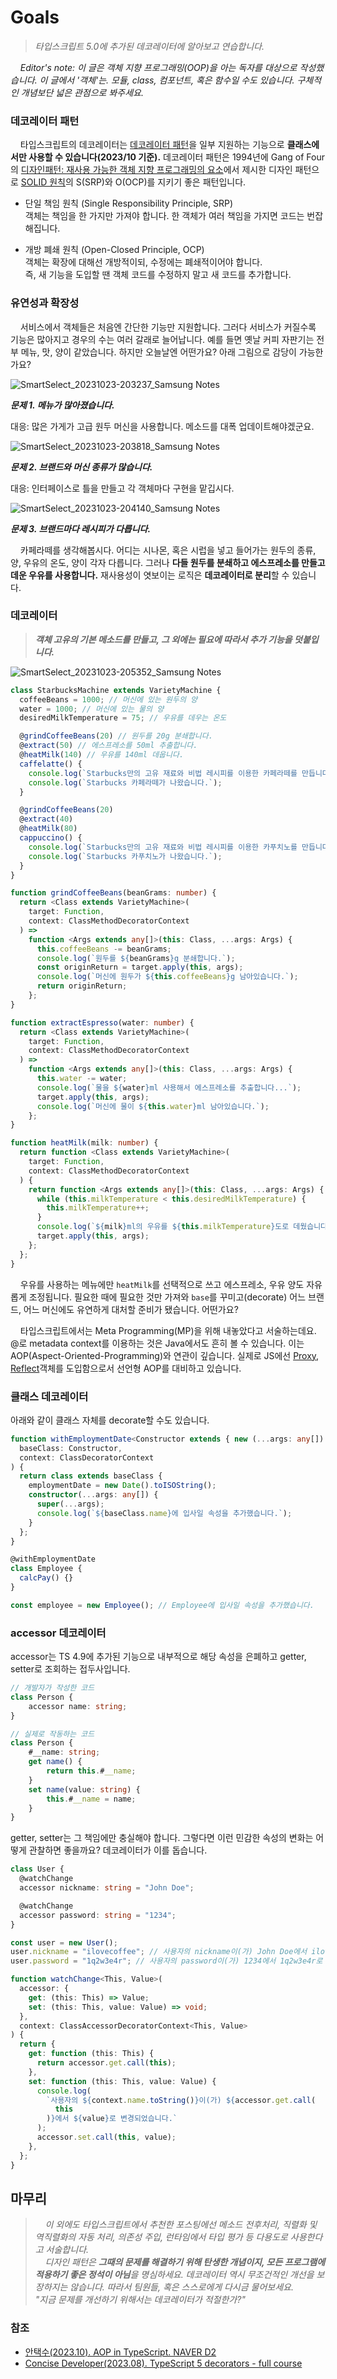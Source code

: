 # Goals

> _타입스크립트 5.0에 추가된 데코레이터에 알아보고 연습합니다._

&nbsp;&nbsp;&nbsp;&nbsp;_Editor's note: 이 글은 객체 지향 프로그래밍(OOP)을 아는 독자를 대상으로 작성했습니다. 이 글에서 '객체'는. 모듈, class, 컴포넌트, 혹은 함수일 수도 있습니다. 구체적인 개념보단 넓은 관점으로 봐주세요._

### 데코레이터 패턴

&nbsp;&nbsp;&nbsp;&nbsp;타입스크립트의 데코레이터는 [데코레이터 패턴](https://en.wikipedia.org/wiki/Decorator_pattern)을 일부 지원하는 기능으로 **클래스에서만 사용할 수 있습니다(2023/10 기준).** 데코레이터 패턴은 1994년에 Gang of Four의 [디자인패턴: 재사용 가능한 객체 지향 프로그래밍의 요소](https://en.wikipedia.org/wiki/Design_Patterns)에서 제시한 디자인 패턴으로 [SOLID 원칙](https://en.wikipedia.org/wiki/SOLID)의 S(SRP)와 O(OCP)를 지키기 좋은 패턴입니다.

- 단일 책임 원칙 (Single Responsibility Principle, SRP)  
객체는 책임을 한 가지만 가져야 합니다. 한 객체가 여러 책임을 가지면 코드는 번잡해집니다.

- 개방 폐쇄 원칙 (Open-Closed Principle, OCP)  
객체는 확장에 대해선 개방적이되, 수정에는 폐쇄적이어야 합니다.  
즉, 새 기능을 도입할 땐 객체 코드를 수정하지 말고 새 코드를 추가합니다.

### 유연성과 확장성

&nbsp;&nbsp;&nbsp;&nbsp;서비스에서 객체들은 처음엔 간단한 기능만 지원합니다. 그러다 서비스가 커질수록 기능은 많아지고 경우의 수는 여러 갈래로 늘어납니다. 예를 들면 옛날 커피 자판기는 전부 메뉴, 맛, 양이 같았습니다. 하지만 오늘날엔 어떤가요? 아래 그림으로 감당이 가능한가요?

![SmartSelect_20231023-203237_Samsung Notes](https://github.com/hamelln/typescript-dive-notes/assets/39308313/709b4402-dd57-40a6-abfa-c26f0fd020c7)

_<p><strong>문제 1. 메뉴가 많아졌습니다.</strong></p>_  

대응: 많은 가게가 고급 원두 머신을 사용합니다. 메소드를 대폭 업데이트해야겠군요.

![SmartSelect_20231023-203818_Samsung Notes](https://github.com/hamelln/typescript-dive-notes/assets/39308313/0254564b-d3eb-43e4-b64f-15156ccb7878)

_<p><strong>문제 2. 브랜드와 머신 종류가 많습니다.</strong></p>_  

대응: 인터페이스로 틀을 만들고 각 객체마다 구현을 맡깁시다.  

![SmartSelect_20231023-204140_Samsung Notes](https://github.com/hamelln/typescript-dive-notes/assets/39308313/f418b0f4-627b-48b1-b02f-77f44fbb60a1)

_<p><strong>문제 3. 브랜드마다 레시피가 다릅니다.</strong></p>_

&nbsp;&nbsp;&nbsp;&nbsp;카페라떼를 생각해봅시다. 어디는 시나몬, 혹은 시럽을 넣고 들어가는 원두의 종류, 양, 우유의 온도, 양이 각자 다릅니다. 그러나 <strong>다들 원두를 분쇄하고 에스프레소를 만들고 데운 우유를 사용합니다.</strong> 재사용성이 엿보이는 로직은 **데코레이터로 분리**할 수 있습니다.

### 데코레이터

> _<strong>객체 고유의 기본 메소드를 만들고, 그 외에는 필요에 따라서 추가 기능을 덧붙입니다.</strong>_

![SmartSelect_20231023-205352_Samsung Notes](https://github.com/hamelln/typescript-dive-notes/assets/39308313/bec103af-956c-4e27-a57e-cde36bb44045)

```typescript
class StarbucksMachine extends VarietyMachine {
  coffeeBeans = 1000; // 머신에 있는 원두의 양
  water = 1000; // 머신에 있는 물의 양
  desiredMilkTemperature = 75; // 우유를 데우는 온도

  @grindCoffeeBeans(20) // 원두를 20g 분쇄합니다.
  @extract(50) // 에스프레소를 50ml 추출합니다.
  @heatMilk(140) // 우유를 140ml 데웁니다.
  caffelatte() {
    console.log(`Starbucks만의 고유 재료와 비법 레시피를 이용한 카페라떼를 만듭니다...`);
    console.log(`Starbucks 카페라떼가 나왔습니다.`);
  }

  @grindCoffeeBeans(20) 
  @extract(40) 
  @heatMilk(80) 
  cappuccino() {
    console.log(`Starbucks만의 고유 재료와 비법 레시피를 이용한 카푸치노를 만듭니다...`);
    console.log(`Starbucks 카푸치노가 나왔습니다.`);
  }
}

function grindCoffeeBeans(beanGrams: number) {
  return <Class extends VarietyMachine>(
    target: Function,
    context: ClassMethodDecoratorContext
  ) =>
    function <Args extends any[]>(this: Class, ...args: Args) {
      this.coffeeBeans -= beanGrams;
      console.log(`원두를 ${beanGrams}g 분쇄합니다.`);
      const originReturn = target.apply(this, args);
      console.log(`머신에 원두가 ${this.coffeeBeans}g 남아있습니다.`);
      return originReturn;
    };
}

function extractEspresso(water: number) {
  return <Class extends VarietyMachine>(
    target: Function,
    context: ClassMethodDecoratorContext
  ) =>
    function <Args extends any[]>(this: Class, ...args: Args) {
      this.water -= water;
      console.log(`물을 ${water}ml 사용해서 에스프레소를 추출합니다...`);
      target.apply(this, args);
      console.log(`머신에 물이 ${this.water}ml 남아있습니다.`);
    };
}

function heatMilk(milk: number) {
  return function <Class extends VarietyMachine>(
    target: Function,
    context: ClassMethodDecoratorContext
  ) {
    return function <Args extends any[]>(this: Class, ...args: Args) {
      while (this.milkTemperature < this.desiredMilkTemperature) {
        this.milkTemperature++;
      }
      console.log(`${milk}ml의 우유를 ${this.milkTemperature}도로 데웠습니다.`);
      target.apply(this, args);
    };
  };
}
```

&nbsp;&nbsp;&nbsp;&nbsp;우유를 사용하는 메뉴에만 `heatMilk`를 선택적으로 쓰고 에스프레소, 우유 양도 자유롭게 조정됩니다. 필요한 때에 필요한 것만 가져와 `base`를 꾸미고(decorate) 어느 브랜드, 어느 머신에도 유연하게 대처할 준비가 됐습니다. 어떤가요? 

&nbsp;&nbsp;&nbsp;&nbsp;타입스크립트에서는 Meta Programming(MP)을 위해 내놓았다고 서술하는데요. @로 metadata context를 이용하는 것은 Java에서도 흔히 볼 수 있습니다. 이는 AOP(Aspect-Oriented-Programming)와 연관이 깊습니다. 실제로 JS에선 [Proxy](https://developer.mozilla.org/ko/docs/Web/JavaScript/Reference/Global_Objects/Proxy), [Reflect](https://developer.mozilla.org/ko/docs/Web/JavaScript/Reference/Global_Objects/Reflect)객체를 도입함으로서 선언형 AOP를 대비하고 있습니다.

### 클래스 데코레이터 

아래와 같이 클래스 자체를 decorate할 수도 있습니다.

```typescript
function withEmploymentDate<Constructor extends { new (...args: any[]): {} }>(
  baseClass: Constructor,
  context: ClassDecoratorContext
) {
  return class extends baseClass {
    employmentDate = new Date().toISOString();
    constructor(...args: any[]) {
      super(...args);
      console.log(`${baseClass.name}에 입사일 속성을 추가했습니다.`);
    }
  };
}

@withEmploymentDate
class Employee {
  calcPay() {}
}

const employee = new Employee(); // Employee에 입사일 속성을 추가했습니다.
```

### accessor 데코레이터

accessor는 TS 4.9에 추가된 기능으로 내부적으로 해당 속성을 은폐하고 getter, setter로 조회하는 접두사입니다.  

```typescript
// 개발자가 작성한 코드
class Person {
    accessor name: string;
}

// 실제로 작동하는 코드
class Person {
    #__name: string;
    get name() {
        return this.#__name;
    }
    set name(value: string) {
        this.#__name = name;
    }
}
```

getter, setter는 그 책임에만 충실해야 합니다. 그렇다면 이런 민감한 속성의 변화는 어떻게 관찰하면 좋을까요? 데코레이터가 이를 돕습니다.

```typescript
class User {
  @watchChange
  accessor nickname: string = "John Doe";

  @watchChange
  accessor password: string = "1234";
}

const user = new User();
user.nickname = "ilovecoffee"; // 사용자의 nickname이(가) John Doe에서 ilovecoffee로 변경되었습니다.
user.password = "1q2w3e4r"; // 사용자의 password이(가) 1234에서 1q2w3e4r로 변경되었습니다.

function watchChange<This, Value>(
  accessor: {
    get: (this: This) => Value;
    set: (this: This, value: Value) => void;
  },
  context: ClassAccessorDecoratorContext<This, Value>
) {
  return {
    get: function (this: This) {
      return accessor.get.call(this);
    },
    set: function (this: This, value: Value) {
      console.log(
        `사용자의 ${context.name.toString()}이(가) ${accessor.get.call(
          this
        )}에서 ${value}로 변경되었습니다.`
      );
      accessor.set.call(this, value);
    },
  };
}

```

## 마무리

> _&nbsp;&nbsp;&nbsp;&nbsp;이 외에도 타입스크립트에서 추천한 포스팅에선 메소드 전후처리, 직렬화 및 역직렬화의 자동 처리, 의존성 주입, 런타임에서 타입 평가 등 다용도로 사용한다고 서술합니다.  
&nbsp;&nbsp;&nbsp;&nbsp;디자인 패턴은 **그때의 문제를 해결하기 위해 탄생한 개념이지, 모든 프로그램에 적용하기 좋은 정석이 아님**을 명심하세요. 데코레이터 역시 무조건적인 개선을 보장하지는 않습니다. 따라서 팀원들, 혹은 스스로에게 다시금 물어보세요.  
"지금 문제를 개선하기 위해서는 데코레이터가 적절한가?"_

### 참조

- [안택수(2023.10). AOP in TypeScript. NAVER D2](https://d2.naver.com/helloworld/3010710)
- [Concise Developer(2023.08). TypeScript 5 decorators - full course](https://www.youtube.com/watch?v=1hq_tNPWASM)
